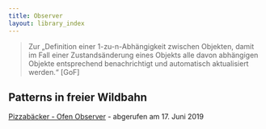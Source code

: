 ```yaml
---
title: Observer
layout: library_index
---
```


> Zur „Definition einer 1-zu-n-Abhängigkeit zwischen Objekten, damit im Fall einer Zustandsänderung eines Objekts alle davon abhängigen Objekte entsprechend benachrichtigt und automatisch aktualisiert werden.“ [GoF]

## Patterns in freier Wildbahn

[Pizzabäcker - Ofen Observer](https://github.com/bendisposto/propra_vl_pattern/tree/master/src/observer_pattern) - abgerufen am 17. Juni 2019
